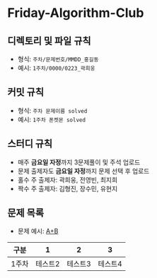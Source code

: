 # Friday-Algorithm-Club


## 디렉토리 및 파일 규칙 
- 형식: `주차/문제번호/MMDD_홍길동`
- 예시: `1주차/0000/0223_곽희웅`


## 커밋 규칙
- 형식: `주차 문제이름 solved`
- 예시: `1주차 폰켓몬 solved`


## 스터디 규칙
- 매주 **금요일 자정**까지 3문제풀이 및 주석 업로드
- 문제 출제자도 **금요일 자정**까지 문제 선택 후 업로드
- 홀수 주 출제자: 곽희웅, 전영빈, 최지희
- 짝수 주 출제자: 김형진, 장수민, 유현지

## 문제 목록
- 문제 예시: [A+B](https://www.acmicpc.net/problem/1000)
  
|구분|1|2|3|
|----|-----|-----|---------------------|
|1주차|테스트2|테스트3|테스트4|
